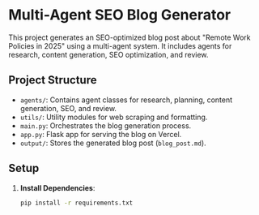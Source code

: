 # Multi-Agent SEO Blog Generator

This project generates an SEO-optimized blog post about "Remote Work Policies in 2025" using a multi-agent system. It includes agents for research, content generation, SEO optimization, and review.

## Project Structure

- `agents/`: Contains agent classes for research, planning, content generation, SEO, and review.
- `utils/`: Utility modules for web scraping and formatting.
- `main.py`: Orchestrates the blog generation process.
- `app.py`: Flask app for serving the blog on Vercel.
- `output/`: Stores the generated blog post (`blog_post.md`).

## Setup

1. **Install Dependencies**:
   ```bash
   pip install -r requirements.txt